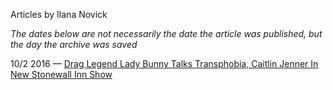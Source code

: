 Articles by Ilana Novick

*The dates below are not necessarily the date the article was published, but the day the archive was saved*

10/2 2016 — [Drag Legend Lady Bunny Talks Transphobia, Caitlin Jenner In New Stonewall Inn Show](https://web.archive.org/web/20161002184824/http://gothamist.com/2016/10/02/lady_bunny_trans_jester.php)  
